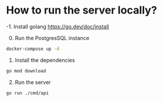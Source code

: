 # How to run the server locally?
-1. Install golang
https://go.dev/doc/install

0. Run the PostgresSQL instance

```bash
docker-compose up -d
```

1. Install the dependencies

```bash
go mod download
```

2. Run the server

```bash
go run ./cmd/api
```
